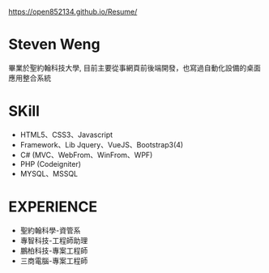 https://open852134.github.io/Resume/

# Steven Weng

畢業於聖約翰科技大學,
目前主要從事網頁前後端開發，也寫過自動化設備的桌面應用整合系統


# SKill
- HTML5、CSS3、Javascript
- Framework、Lib Jquery、VueJS、Bootstrap3(4)
- C# (MVC、WebFrom、WinFrom、WPF)
- PHP (Codeigniter)
- MYSQL、MSSQL

# EXPERIENCE
 - 聖約翰科學-資管系
 - 專智科技-工程師助理
 - 鵬柏科技-專案工程師
 - 三商電腦-專案工程師
